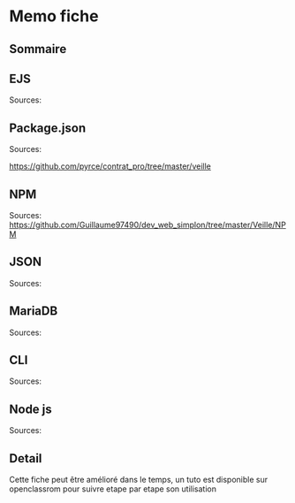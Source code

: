# Memo fiche 

## Sommaire

## EJS
Sources:

## Package.json
Sources:

https://github.com/pyrce/contrat_pro/tree/master/veille

## NPM
Sources: 
https://github.com/Guillaume97490/dev_web_simplon/tree/master/Veille/NPM

## JSON
Sources:

## MariaDB
Sources:

## CLI
Sources:

## Node js
Sources:

## Detail
Cette fiche peut être amélioré dans le temps, un tuto est disponible sur openclassrom pour suivre etape par etape son utilisation